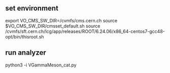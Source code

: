 ## set environment

export VO_CMS_SW_DIR=/cvmfs/cms.cern.ch
source $VO_CMS_SW_DIR/cmsset_default.sh
source /cvmfs/sft.cern.ch/lcg/app/releases/ROOT/6.24.06/x86_64-centos7-gcc48-opt/bin/thisroot.sh

## run analyzer
python3 -i VGammaMeson_cat.py